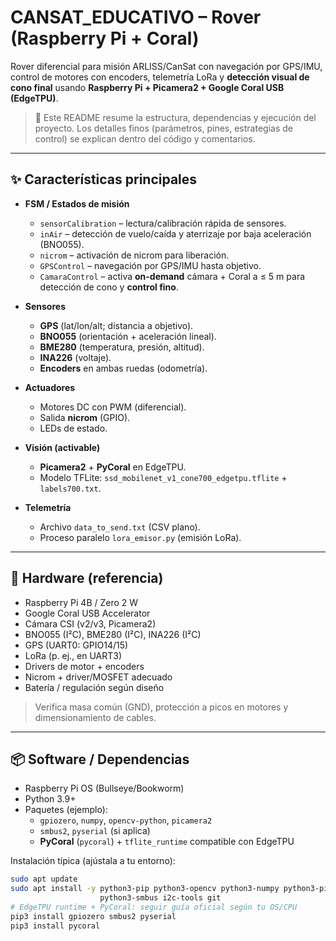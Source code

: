 # CANSAT_EDUCATIVO – Rover (Raspberry Pi + Coral)

Rover diferencial para misión ARLISS/CanSat con navegación por GPS/IMU, control de motores con encoders, telemetría LoRa y **detección visual de cono final** usando **Raspberry Pi + Picamera2 + Google Coral USB (EdgeTPU)**.

> 📌 Este README resume la estructura, dependencias y ejecución del proyecto. Los detalles finos (parámetros, pines, estrategias de control) se explican dentro del código y comentarios.

---

## ✨ Características principales

- **FSM / Estados de misión**
  - `sensorCalibration` – lectura/calibración rápida de sensores.
  - `inAir` – detección de vuelo/caída y aterrizaje por baja aceleración (BNO055).
  - `nicrom` – activación de nicrom para liberación.
  - `GPSControl` – navegación por GPS/IMU hasta objetivo.
  - `CamaraControl` – activa **on-demand** cámara + Coral a ≤ 5 m para detección de cono y **control fino**.

- **Sensores**
  - **GPS** (lat/lon/alt; distancia a objetivo).
  - **BNO055** (orientación + aceleración lineal).
  - **BME280** (temperatura, presión, altitud).
  - **INA226** (voltaje).
  - **Encoders** en ambas ruedas (odometría).

- **Actuadores**
  - Motores DC con PWM (diferencial).
  - Salida **nicrom** (GPIO).
  - LEDs de estado.

- **Visión (activable)**
  - **Picamera2** + **PyCoral** en EdgeTPU.
  - Modelo TFLite: `ssd_mobilenet_v1_cone700_edgetpu.tflite` + `labels700.txt`.

- **Telemetría**
  - Archivo `data_to_send.txt` (CSV plano).
  - Proceso paralelo `lora_emisor.py` (emisión LoRa).

---

## 🧰 Hardware (referencia)

- Raspberry Pi 4B / Zero 2 W  
- Google Coral USB Accelerator  
- Cámara CSI (v2/v3, Picamera2)  
- BNO055 (I²C), BME280 (I²C), INA226 (I²C)  
- GPS (UART0: GPIO14/15)  
- LoRa (p. ej., en UART3)  
- Drivers de motor + encoders  
- Nicrom + driver/MOSFET adecuado  
- Batería / regulación según diseño

> Verifica masa común (GND), protección a picos en motores y dimensionamiento de cables.

---

## 📦 Software / Dependencias

- Raspberry Pi OS (Bullseye/Bookworm)
- Python 3.9+
- Paquetes (ejemplo):
  - `gpiozero`, `numpy`, `opencv-python`, `picamera2`
  - `smbus2`, `pyserial` (si aplica)
  - **PyCoral** (`pycoral`) + `tflite_runtime` compatible con EdgeTPU

Instalación típica (ajústala a tu entorno):

```bash
sudo apt update
sudo apt install -y python3-pip python3-opencv python3-numpy python3-picamera2 \
                    python3-smbus i2c-tools git
# EdgeTPU runtime + PyCoral: seguir guía oficial según tu OS/CPU
pip3 install gpiozero smbus2 pyserial
pip3 install pycoral
